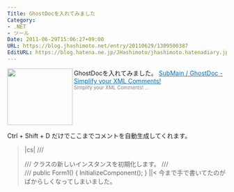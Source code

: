 ```yaml
---
Title: GhostDocを入れてみました
Category:
- .NET
- ツール
Date: 2011-06-29T15:06:27+09:00
URL: https://blog.jhashimoto.net/entry/20110629/1309500387
EditURL: https://blog.hatena.ne.jp/JHashimoto/jhashimoto.hatenadiary.jp/atom/entry/12921228815717257558
---
```



GhostDocを入れてみました。
<a href="http://submain.com/products/ghostdoc.aspx" target="_blank"><img class="alignleft" align="left" border="0" src="http://capture.heartrails.com/150x130/shadow?http://submain.com/products/ghostdoc.aspx" alt="" width="150" height="130" /></a><a style="color:#0070C5;" href="http://submain.com/products/ghostdoc.aspx" target="_blank">SubMain / GhostDoc - Simplify your XML Comments!</a><a href="http://b.hatena.ne.jp/entry/http://submain.com/products/ghostdoc.aspx" target="_blank"><img border="0" src="http://b.hatena.ne.jp/entry/image/http://submain.com/products/ghostdoc.aspx" alt="" /></a><br><span style="color: #808080;font-size: 80%;">Simplify your XML Comments! ...</span><br style="clear:both;" />

Ctrl + Shift + D だけでここまでコメントを自動生成してくれます。

>|cs|
/// <summary>
/// <see cref="T:System.Windows.Forms.Form"/> クラスの新しいインスタンスを初期化します。
/// </summary>
/// <remarks></remarks>
public Form1() {
   InitializeComponent();
}
||<
今まで手で書いてたのがばからしくなってしまいました。
